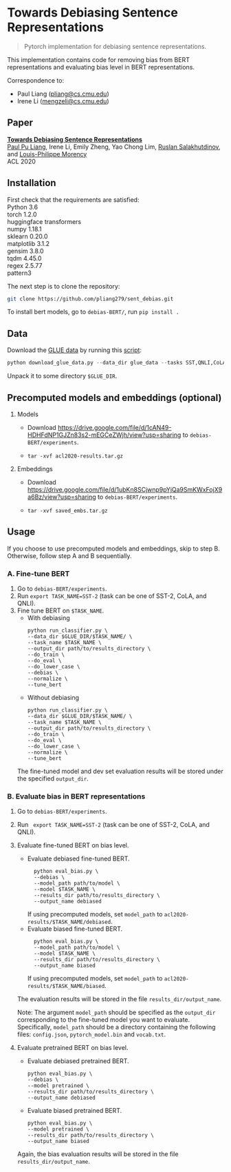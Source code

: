 # Towards Debiasing Sentence Representations

> Pytorch implementation for debiasing sentence representations.

This implementation contains code for removing bias from BERT representations and evaluating bias level in BERT representations.

Correspondence to: 
  - Paul Liang (pliang@cs.cmu.edu)
  - Irene Li (mengzeli@cs.cmu.edu)

## Paper

[**Towards Debiasing Sentence Representations**](http://www.cs.cmu.edu/~pliang/papers/acl2020_debiasing.pdf)<br>
[Paul Pu Liang](http://www.cs.cmu.edu/~pliang/), Irene Li, Emily Zheng, Yao Chong Lim, [Ruslan Salakhutdinov](https://www.cs.cmu.edu/~rsalakhu/), and [Louis-Philippe Morency](https://www.cs.cmu.edu/~morency/)<br>
ACL 2020

## Installation

First check that the requirements are satisfied:</br>
Python 3.6</br>
torch 1.2.0</br>
huggingface transformers</br>
numpy 1.18.1</br>
sklearn 0.20.0</br>
matplotlib 3.1.2</br>
gensim 3.8.0 </br>
tqdm 4.45.0</br>
regex 2.5.77</br>
pattern3</br>

The next step is to clone the repository:
```bash
git clone https://github.com/pliang279/sent_debias.git
```

To install bert models, go to `debias-BERT/`, run ```pip install .```

## Data
Download the [GLUE data](https://gluebenchmark.com/tasks) by running this [script](https://gist.github.com/W4ngatang/60c2bdb54d156a41194446737ce03e2e):
```python
python download_glue_data.py --data_dir glue_data --tasks SST,QNLI,CoLA
```
Unpack it to some directory `$GLUE_DIR`.

## Precomputed models and embeddings (optional)
1. Models
    * Download https://drive.google.com/file/d/1cAN49-HDHFdNP1GJZn83s2-mEGCeZWjh/view?usp=sharing to `debias-BERT/experiments`.
    * 
      ```
      tar -xvf acl2020-results.tar.gz
      ```

2. Embeddings
    * Download https://drive.google.com/file/d/1ubKn8SCjwnp9pYjQa9SmKWxFojX9a6Bz/view?usp=sharing to `debias-BERT/experiments`.
    * 
      ```
      tar -xvf saved_embs.tar.gz
      ```

## Usage

If you choose to use precomputed models and embeddings, skip to step B. Otherwise, follow step A and B sequentially.

### A. Fine-tune BERT

1. Go to `debias-BERT/experiments`.
2. Run `export TASK_NAME=SST-2` (task can be one of SST-2, CoLA, and QNLI).
4. Fine tune BERT on `$TASK_NAME`.
    * With debiasing
      ```
      python run_classifier.py \
      --data_dir $GLUE_DIR/$TASK_NAME/ \
      --task_name $TASK_NAME \
      --output_dir path/to/results_directory \
      --do_train \
      --do_eval \
      --do_lower_case \
      --debias \
      --normalize \
      --tune_bert 
      ```
    * Without debiasing
      ```
      python run_classifier.py \
      --data_dir $GLUE_DIR/$TASK_NAME/ \
      --task_name $TASK_NAME \
      --output_dir path/to/results_directory \
      --do_train \
      --do_eval \
      --do_lower_case \
      --normalize \
      --tune_bert 
      ```
    The fine-tuned model and dev set evaluation results will be stored under the specified `output_dir`.

### B. Evaluate bias in BERT representations

1. Go to `debias-BERT/experiments`.
2. Run ` export TASK_NAME=SST-2` (task can be one of SST-2, CoLA, and QNLI).
3. Evaluate fine-tuned BERT on bias level.
    * Evaluate debiased fine-tuned BERT.
      ```
        python eval_bias.py \
        --debias \
        --model_path path/to/model \
        --model $TASK_NAME \
        --results_dir path/to/results_directory \
        --output_name debiased
      ```
      If using precomputed models, set `model_path` to `acl2020-results/$TASK_NAME/debiased`.
    * Evaluate biased fine-tuned BERT.
      ```
        python eval_bias.py \
        --model_path path/to/model \
        --model $TASK_NAME \
        --results_dir path/to/results_directory \
        --output_name biased
      ```
      If using precomputed models, set `model_path` to `acl2020-results/$TASK_NAME/biased`.

    The evaluation results will be stored in the file `results_dir/output_name`. 

    Note: The argument `model_path` should be specified as the `output_dir` corresponding to the fine-tuned model you want to evaluate. Specifically, `model_path` should be a directory containing the following files: `config.json`, `pytorch_model.bin` and `vocab.txt`. 
4. Evaluate pretrained BERT on bias level.
    * Evaluate debiased pretrained BERT.
      ```
      python eval_bias.py \
      --debias \
      --model pretrained \
      --results_dir path/to/results_directory \
      --output_name debiased 
      ```
    * Evaluate biased pretrained BERT.
      ```
      python eval_bias.py \
      --model pretrained \
      --results_dir path/to/results_directory \
      --output_name biased 
      ```
    Again, the bias evaluation results will be stored in the file `results_dir/output_name`.
